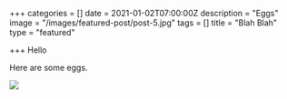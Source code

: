 +++
categories = []
date = 2021-01-02T07:00:00Z
description = "Eggs"
image = "/images/featured-post/post-5.jpg"
tags = []
title = "Blah Blah"
type = "featured"

+++
Hello

Here are some eggs.

![](/images/masonary-post/post-6.jpg) 